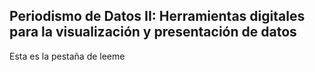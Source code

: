 ## Periodismo de Datos II: Herramientas digitales para la visualización y presentación de datos
Esta es la pestaña de leeme
 

